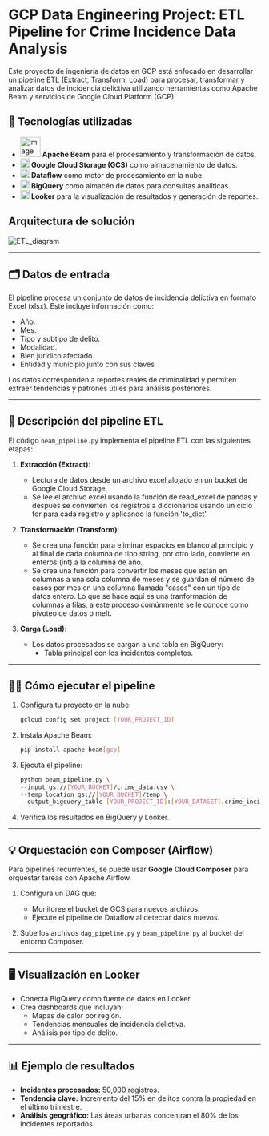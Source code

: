 
# GCP Data Engineering Project: ETL Pipeline for Crime Incidence Data Analysis

Este proyecto de ingeniería de datos en GCP está enfocado en desarrollar un pipeline ETL (Extract, Transform, Load) para procesar, transformar y analizar datos de incidencia delictiva utilizando herramientas como Apache Beam y servicios de Google Cloud Platform (GCP).

## 🔧 Tecnologías utilizadas

- <img width="40" alt="image" src="https://beam.apache.org/images/mascot/beam_mascot_500x500.png"> **Apache Beam** para el procesamiento y transformación de datos.
- <img width="18" alt="image" src="https://www.odrive.com/images/links/logos/googlecloud.png"> **Google Cloud Storage (GCS)** como almacenamiento de datos.
- <img width="18" alt="image" src="https://symbols.getvecta.com/stencil_4/57_google-dataflow.aab763346e.png"> **Dataflow** como motor de procesamiento en la nube.
- <img width="18" alt="image" src="https://seeklogo.com/images/G/google-bigquery-logo-6E9BA2D0A3-seeklogo.com.png"> **BigQuery** como almacén de datos para consultas analíticas.
- <img width="18" alt="image" src="https://seeklogo.com/images/G/google-looker-logo-B27BD25E4E-seeklogo.com.png"> **Looker** para la visualización de resultados y generación de reportes.

## Arquitectura de solución
![ETL_diagram](https://github.com/user-attachments/assets/c54dd71a-c716-4742-acc7-59a9ce3716c7)

---

## 🗂️ Datos de entrada

El pipeline procesa un conjunto de datos de incidencia delictiva en formato Excel (xlsx). Este incluye información como:

- Año.
- Mes.
- Tipo y subtipo de delito.
- Modalidad.
- Bien jurídico afectado.
- Entidad y municipio junto con sus claves

Los datos corresponden a reportes reales de criminalidad y permiten extraer tendencias y patrones útiles para análisis posteriores.

---

## 🚀 Descripción del pipeline ETL

El código `beam_pipeline.py` implementa el pipeline ETL con las siguientes etapas:

1. **Extracción (Extract)**:
   - Lectura de datos desde un archivo excel alojado en un bucket de Google Cloud Storage.
   - Se lee el archivo excel usando la función de read_excel de pandas y después se convierten los registros a diccionarios usando un ciclo for para cada registro y aplicando la función 'to_dict'.

2. **Transformación (Transform)**:
   - Se crea una función para eliminar espacios en blanco al principio y al final de cada columna de tipo string, por otro lado, convierte en enteros (int) a la columna de año.
   - Se crea una función para convertir los meses que están en columnas a una sola columna de meses y se guardan el número de casos por mes en una columna llamada "casos" con un tipo de datos entero. Lo que se hace aquí es una tranformación de columnas a filas, a este proceso comúnmente se le conoce como pivoteo de datos o melt. 

3. **Carga (Load)**:
   - Los datos procesados se cargan a una tabla en BigQuery:
     - Tabla principal con los incidentes completos.

---

## 👩‍💻 Cómo ejecutar el pipeline

1. Configura tu proyecto en la nube:
   ```bash
   gcloud config set project [YOUR_PROJECT_ID]
   ```

2. Instala Apache Beam:
   ```bash
   pip install apache-beam[gcp]
   ```

3. Ejecuta el pipeline:
   ```bash
   python beam_pipeline.py \
   --input gs://[YOUR_BUCKET]/crime_data.csv \
   --temp_location gs://[YOUR_BUCKET]/temp \
   --output_bigquery_table [YOUR_PROJECT_ID]:[YOUR_DATASET].crime_incidents
   ```

4. Verifica los resultados en BigQuery y Looker.

---

## 💡 Orquestación con Composer (Airflow)

Para pipelines recurrentes, se puede usar **Google Cloud Composer** para orquestar tareas con Apache Airflow.

1. Configura un DAG que:
   - Monitoree el bucket de GCS para nuevos archivos.
   - Ejecute el pipeline de Dataflow al detectar datos nuevos.

2. Sube los archivos `dag_pipeline.py` y `beam_pipeline.py` al bucket del entorno Composer.

---

## 🖥️ Visualización en Looker

- Conecta BigQuery como fuente de datos en Looker.
- Crea dashboards que incluyan:
  - Mapas de calor por región.
  - Tendencias mensuales de incidencia delictiva.
  - Análisis por tipo de delito.

---

## 📊 Ejemplo de resultados

- **Incidentes procesados:** 50,000 registros.
- **Tendencia clave:** Incremento del 15% en delitos contra la propiedad en el último trimestre.
- **Análisis geográfico:** Las áreas urbanas concentran el 80% de los incidentes reportados.
